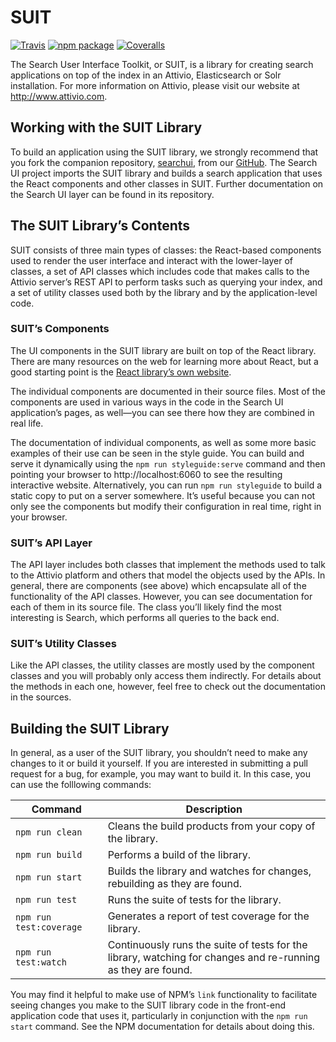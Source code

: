 # SUIT

[![Travis][build-badge]][build]
[![npm package][npm-badge]][npm]
[![Coveralls][coveralls-badge]][coveralls]

The Search User Interface Toolkit, or SUIT, is a library for creating search
applications on top of the index in an Attivio, Elasticsearch or Solr installation. For more information
on Attivio, please visit our website at http://www.attivio.com.

## Working with the SUIT Library

To build an application using the SUIT library, we strongly recommend that you
fork the companion repository, [searchui](https://github.com/attivio/searchui),
from our [GitHub](https://github.com/attivio/searchui). The Search UI project
imports the SUIT library and builds a search application that uses the React
components and other classes in SUIT. Further documentation on the Search UI
layer can be found in its repository.

## The SUIT Library’s Contents

SUIT consists of three main types of classes: the React-based components used
to render the user interface and interact with the lower-layer of classes, a
set of API classes which includes code that makes calls to the Attivio server’s 
REST API to perform tasks such as querying your index, and a set of utility
classes used both by the library and by the application-level code.

### SUIT’s Components

The UI components in the SUIT library are built on top of the React library.
There are many resources on the web for learning more about React, but a good
starting point is the [React library’s own website](https://reactjs.org).

The individual components are documented in their source files. Most of the components
are used in various ways in the code in the Search UI application’s pages, as well—you
can see there how they are combined in real life.

The documentation of individual components, as well as some more basic examples of
their use can be seen in the style guide. You can build and serve it dynamically using
the `npm run styleguide:serve` command and then pointing your browser to
http://localhost:6060 to see the resulting interactive website. Alternatively, you can
run `npm run styleguide` to build a static copy to put on a server somewhere. It’s
useful because you can not only see the components but modify their configuration in
real time, right in your browser.

### SUIT’s API Layer

The API layer includes both classes that implement the methods used to talk to the Attivio platform and others that model the objects used by the APIs. In general, there are components (see above) which
encapsulate all of the functionality of the API classes. However, you can see documentation for each of them in its source file. The class you’ll likely find the most interesting is Search, which performs all queries to the back end.

### SUIT’s Utility Classes

Like the API classes, the utility classes are mostly used by the component classes and you will probably only access them indirectly. For details about the methods in each one, however, feel free
to check out the documentation in the sources.

## Building the SUIT Library

In general, as a user of the SUIT library, you shouldn’t need to make any
changes to it or build it yourself. If you are interested in submitting a pull
request for a bug, for example, you may want to build it. In this case, you can
use the folllowing commands:

| Command | Description |
| ------- | ----------- |
| `npm run clean` | Cleans the build products from your copy of the library. |
| `npm run build` | Performs a build of the library. |
| `npm run start` | Builds the library and watches for changes, rebuilding as they are found. |
| `npm run test ` | Runs the suite of tests for the library. |
| `npm run test:coverage ` | Generates a report of test coverage for the library. |
| `npm run test:watch ` | Continuously runs the suite of tests for the library, watching for changes and re-running as they are found. |

You may find it helpful to make use of NPM’s `link` functionality to facilitate seeing changes you make to the SUIT library code in the front-end application code that uses it, particularly in conjunction with the `npm run start` command. See the NPM documentation for details about doing this.

[build-badge]: https://img.shields.io/travis/user/repo/master.png?style=flat-square
[build]: https://travis-ci.org/user/repo

[npm-badge]: https://img.shields.io/npm/v/npm-package.png?style=flat-square
[npm]: https://www.npmjs.org/package/npm-package

[coveralls-badge]: https://img.shields.io/coveralls/user/repo/master.png?style=flat-square
[coveralls]: https://coveralls.io/github/user/repo
